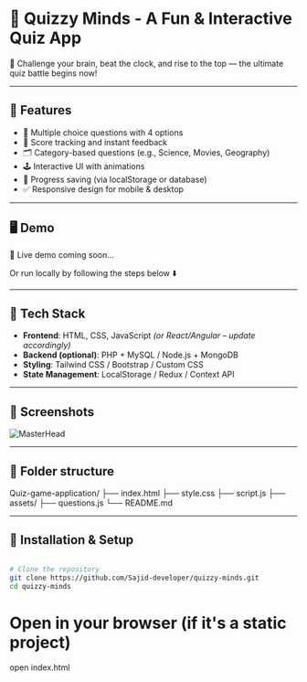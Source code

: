 # 🧠 Quizzy Minds - A Fun & Interactive Quiz App

🎯 Challenge your brain, beat the clock, and rise to the top — the ultimate quiz battle begins now!

---

## 🚀 Features

- 🔢 Multiple choice questions with 4 options
- 🎯 Score tracking and instant feedback
- 🗂️ Category-based questions (e.g., Science, Movies, Geography)
- 🕹️ Interactive UI with animations
- 💾 Progress saving (via localStorage or database)
- ✅ Responsive design for mobile & desktop

---

## 🖥️ Demo

🚧 Live demo coming soon...

Or run locally by following the steps below ⬇️

---

## 📂 Tech Stack

- **Frontend**: HTML, CSS, JavaScript *(or React/Angular – update accordingly)*
- **Backend (optional)**: PHP + MySQL / Node.js + MongoDB
- **Styling**: Tailwind CSS / Bootstrap / Custom CSS
- **State Management**: LocalStorage / Redux / Context API

---

## 📸 Screenshots

![MasterHead](https://tint.creativemarket.com/kSiQljYMFwrvc9zJL_Za_KF5e3Y_MR3skrHerEMe9mw/width:1200/height:800/gravity:nowe/rt:fill-down/el:1/czM6Ly9maWxlcy5jcmVhdGl2ZW1hcmtldC5jb20vaW1hZ2VzL3NjcmVlbnNob3RzL3Byb2R1Y3RzLzE2OTAvMTY5MDMvMTY5MDM2MDkvZnJhbWUtMi1vLmpwZw?1673205105)

---

## 📂 Folder structure

Quiz-game-application/
    ├── index.html
    ├── style.css
    ├── script.js
    ├── assets/
    ├── questions.js
    └── README.md

---

## 🔧 Installation & Setup

```bash

# Clone the repository
git clone https://github.com/Sajid-developer/quizzy-minds.git
cd quizzy-minds

```

# Open in your browser (if it's a static project)
open index.html
